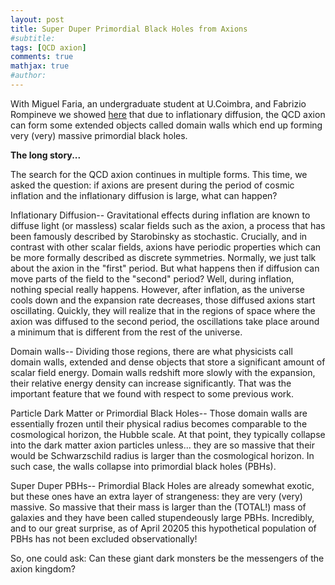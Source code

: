 ```yaml
---
layout: post
title: Super Duper Primordial Black Holes from Axions 
#subtitle: 
tags: [QCD axion]
comments: true
mathjax: true
#author: 
---
```


With Miguel Faria, an undergraduate student at U.Coimbra, and Fabrizio Rompineve we showed [here](https://arxiv.org/pdf/2504.07890) 
that due to inflationary diffusion, the QCD axion can form some extended objects called domain walls which end up forming
very (very) massive primordial black holes.


**The long story...**

The search for the QCD axion continues in multiple forms. This time, we asked the question: if axions are present during the period of cosmic
inflation and the inflationary diffusion is large, what can happen?

Inflationary Diffusion--
Gravitational effects during inflation are known to diffuse light (or massless) scalar fields such as the axion, 
a process that has been famously described by Starobinsky as stochastic. 
Crucially, and in contrast with other scalar fields, axions have periodic properties which can be more formally described 
as discrete symmetries. Normally, we just talk about the axion in the "first" period. But what happens then if diffusion 
can move parts of the field to the "second" period? Well, during inflation, nothing special really
happens.
However, after inflation, as the universe cools down and the expansion rate decreases, those diffused axions
start oscillating. Quickly, they will realize that in the regions of space where the axion was diffused
to the second period, the oscillations take place around a minimum that is different from the rest of the universe.

Domain walls--
Dividing those regions, there are what physicists call domain walls, extended and dense objects that store a significant
amount of scalar field energy. Domain walls redshift more slowly with the
expansion, their relative energy density can increase significantly.
That was the important feature that we found with respect to some previous work. 

Particle Dark Matter or Primordial Black Holes--
Those domain walls are essentially frozen until their physical radius becomes comparable to the cosmological horizon, 
the Hubble scale. At that point, they typically collapse into the dark matter axion particles unless...
they are so massive that their would be Schwarzschild radius is larger than the cosmological horizon.
In such case, the walls collapse into primordial black holes (PBHs).

Super Duper PBHs--
Primordial Black Holes are already somewhat exotic, but these ones have an extra layer of strangeness: they are very (very) 
massive. So massive that their mass is larger than the (TOTAL!) mass of galaxies and they have been called stupendeously large PBHs.
Incredibly, and to our great surprise, as of April 20205 this hypothetical population of PBHs has not been excluded observationally!

So, one could ask:
Can these giant dark monsters be the messengers of the axion kingdom?  


